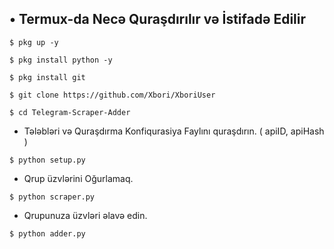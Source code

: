 

## • Termux-da Necə Quraşdırılır və İstifadə Edilir

`$ pkg up -y`

`$ pkg install python -y`

`$ pkg install git`

`$ git clone https://github.com/Xbori/XboriUser`

`$ cd Telegram-Scraper-Adder`

* Tələbləri və Quraşdırma Konfiqurasiya Faylını quraşdırın. ( apiID, apiHash )

`$ python setup.py`

* Qrup üzvlərini Oğurlamaq.

`$ python scraper.py`

* Qrupunuza üzvləri əlavə edin.

`$ python adder.py`
